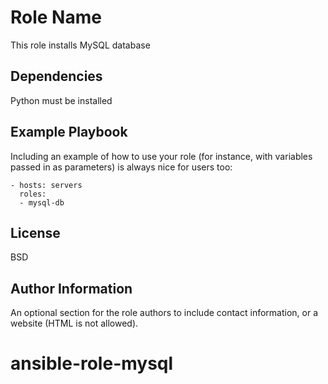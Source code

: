 Role Name
=========

This role installs MySQL database

Dependencies
------------

Python must be installed

Example Playbook
----------------

Including an example of how to use your role (for instance, with variables passed in as parameters) is always nice for users too:

    - hosts: servers
      roles:
      - mysql-db

License
-------

BSD

Author Information
------------------

An optional section for the role authors to include contact information, or a website (HTML is not allowed).
# ansible-role-mysql
